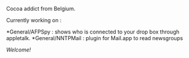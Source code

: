 

Cocoa addict from Belgium.

Currently working on :


*General/AFPSpy : shows who is connected to your drop box through appletalk.
*General/NNTPMail : plugin for Mail.app to read newsgroups


*Welcome!*